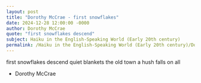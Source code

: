 ```yaml
---
layout: post
title: "Dorothy McCrae - first snowflakes"
date: 2024-12-28 12:00:00 -0000
author: Dorothy McCrae
quote: "first snowflakes descend"
subject: Haiku in the English-Speaking World (Early 20th century)
permalink: /Haiku in the English-Speaking World (Early 20th century)/Dorothy McCrae/Dorothy McCrae - first snowflakes
---
```


first snowflakes descend
quiet blankets the old town
a hush falls on all

- Dorothy McCrae
